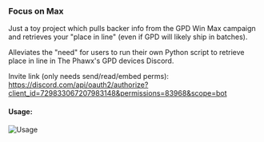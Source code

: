 ### Focus on Max

Just a toy project which pulls backer info from the GPD Win Max campaign and retrieves your "place in line" (even if GPD will likely ship in batches).

Alleviates the "need" for users to run their own Python script to retrieve place in line in The Phawx's GPD devices Discord.

Invite link (only needs send/read/embed perms): https://discord.com/api/oauth2/authorize?client_id=729833067207983148&permissions=83968&scope=bot


#### Usage:

![Usage](https://i.imgur.com/Q7DnIs0.png)
